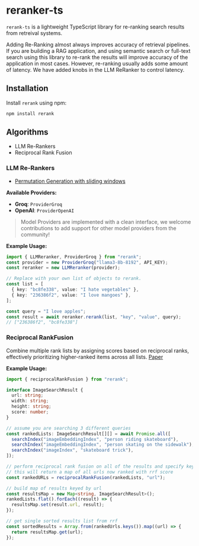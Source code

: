 # reranker-ts

`rerank-ts` is a lightweight TypeScript library for re-ranking search results from retreival systems. 

Adding Re-Ranking almost always improves accuracy of retrieval pipelines. If you are building a RAG application, and using semantic search or full-text search using this library to re-rank the results will improve accuracy of the application in most cases. However, re-ranking usually adds some amount of latency. We have added knobs in the LLM ReRanker to control latency. 

## Installation

Install `rerank` using npm:

```bash
npm install rerank
```

## Algorithms
- LLM Re-Rankers
- Reciprocal Rank Fusion

### LLM Re-Rankers

- [Permutation Generation with sliding windows](https://arxiv.org/pdf/2304.09542)

**Available Providers:**

- **Groq**: `ProviderGroq`
- **OpenAI**: `ProviderOpenAI`

> Model Providers are implemented with a clean interface, we welcome contributions to add support for other model providers from the community! 

**Example Usage:**

```typescript
import { LLMReranker, ProviderGroq } from "rerank";
const provider = new ProviderGroq("llama3-8b-8192", API_KEY);
const reranker = new LLMReranker(provider);

// Replace with your own list of objects to rerank.
const list = [
  { key: "bc8fe338", value: "I hate vegetables" },
  { key: "236386f2", value: "I love mangoes" },
];

const query = "I love apples";
const result = await reranker.rerank(list, "key", "value", query);
// ["236386f2", "bc8fe338"]
```

### Reciprocal RankFusion

Combine multiple rank lists by assigning scores based on reciprocal ranks, effectively prioritizing higher-ranked items across all lists.
[Paper](https://plg.uwaterloo.ca/~gvcormac/cormacksigir09-rrf.pdf)

**Example Usage:**

```typescript
import { reciprocalRankFusion } from "rerank";

interface ImageSearchResult {
  url: string;
  width: string;
  height: string;
  score: number;
}

// assume you are searching 3 different queries
const rankedLists: ImageSearchResult[][] = await Promise.all([
  searchIndex("imageEmbeddingIndex", "person riding skateboard"),
  searchIndex("imageEmbeddingIndex", "person skating on the sidewalk"),
  searchIndex("imageIndex", "skateboard trick"),
]);

// perform reciprocal rank fusion on all of the results and specify key id, in this case "url"
// this will return a map of all urls now ranked with rrf score
const rankedURLs = reciprocalRankFusion(rankedLists, "url");

// build map of results keyed by url
const resultsMap = new Map<string, ImageSearchResult>();
rankedLists.flat().forEach((result) => {
  resultsMap.set(result.url, result);
});

// get single sorted results list from rrf
const sortedResults = Array.from(rankedUrls.keys()).map((url) => {
  return resultsMap.get(url);
});
```
